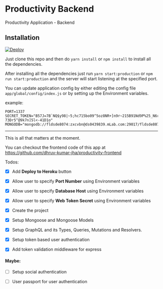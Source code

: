 # Productivity Backend
Productivity Application - Backend

## Installation

[![Deploy](https://www.herokucdn.com/deploy/button.svg)](https://heroku.com/deploy?template=https://github.com/dhruv-kumar-jha/productivity-backend)


Just clone this repo
and then do `yarn install` or `npm install` to install all the dependencies.

After installing all the dependencies just run `yarn start:production` or `npm run start:production` and the server will start listening at the specified port.

You can update application config by either editing the config file `app/global/config/index.js` or by setting up the Environment variables.

example:

```
PORT=1337
SECRET_TOKEN="B57J=7B`NQ$y98|~5;hc715bo09^5oz8NR+]n9r~215B91Nd9P%25_N6r!GHcOKp|18y5-73Dr5^@9k7n]5l<-41D1o"
MONGODB="mongodb://fldsde8074:zxcvbn@ds0439839.mLab.com:29017/fldsde8074"
```


---

This is all that matters at the moment.

You can checkout the frontend code of this app at https://github.com/dhruv-kumar-jha/productivity-frontend


Todos:

- [x] Add **Deploy to Heroku** button
- [x] Allow user to specify **Port Number** using Environment variables
- [x] Allow user to specify **Database Host** using Environment variables
- [x] Allow user to specify **Web Token Secret** using Environment variables
- [x] Create the project
- [x] Setup Mongoose and Mongoose Models
- [x] Setup GraphQL and its Types, Queries, Mutations and Resolvers.
- [x] Setup token based user authentication
- [x] Add token validation middleware for express


#### Maybe:

- [ ] Setup social authentication
- [ ] User passport for user authentication

